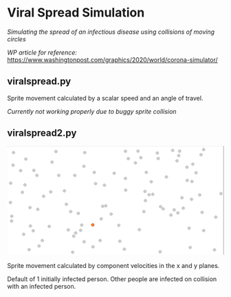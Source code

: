 # Viral Spread Simulation
*Simulating the spread of an infectious disease using collisions of moving circles*

*WP article for reference:* https://www.washingtonpost.com/graphics/2020/world/corona-simulator/

## viralspread.py
Sprite movement calculated by a scalar speed and an angle of travel.

*Currently not working properly due to buggy sprite collision*

## viralspread2.py

![](viralspread2_example_run.gif)

Sprite movement calculated by component velocities in the x and y planes.

Default of 1 initially infected person. Other people are infected on collision with an infected person.
